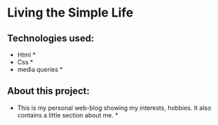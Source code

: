 # Living the Simple Life

## Technologies used:
* Html *
* Css *
* media queries *

## About this project:
* This is my personal web-blog showing my interests, hobbies. It also contains a little section about me. *